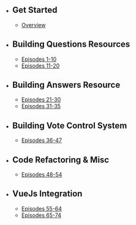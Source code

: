 - ## Get Started

    - [Overview](/{{route}}/{{version}}/overview)

- ## Building Questions Resources

    - [Episodes 1-10](/{{route}}/{{version}}/lessons1)
    - [Episodes 11-20](/{{route}}/{{version}}/lessons2)

- ## Building Answers Resource

    - [Episodes 21-30](/{{route}}/{{version}}/lessons3)
    - [Episodes 31-35](/{{route}}/{{version}}/lessons4)

- ## Building Vote Control System

    - [Episodes 36-47](/{{route}}/{{version}}/lessons5)

- ## Code Refactoring & Misc

    - [Episodes 48-54](/{{route}}/{{version}}/lessons6)

- ## VueJs Integration

    - [Episodes 55-64](/{{route}}/{{version}}/lessons7)
    - [Episodes 65-74](/{{route}}/{{version}}/lessons8)

